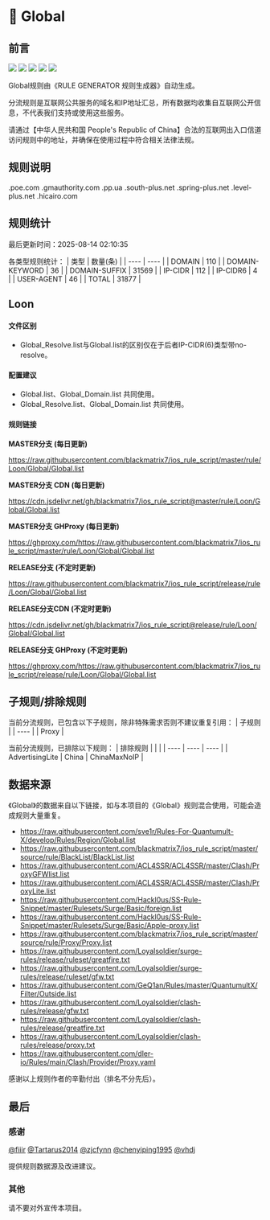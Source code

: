 # 🧸 Global

## 前言

![](https://shields.io/badge/-移除重复规则-ff69b4) ![](https://shields.io/badge/-DOMAIN与DOMAIN--SUFFIX合并-green) ![](https://shields.io/badge/-DOMAIN--SUFFIX间合并-critical) ![](https://shields.io/badge/-DOMAIN--SUFFIX与DOMAIN--KEYWORD合并-blue) ![](https://shields.io/badge/-IP--CIDR(6)合并-blueviolet) 

Global规则由《RULE GENERATOR 规则生成器》自动生成。

分流规则是互联网公共服务的域名和IP地址汇总，所有数据均收集自互联网公开信息，不代表我们支持或使用这些服务。

请通过【中华人民共和国 People's Republic of China】合法的互联网出入口信道访问规则中的地址，并确保在使用过程中符合相关法律法规。

## 规则说明
.poe.com
.gmauthority.com
.pp.ua
.south-plus.net
.spring-plus.net
.level-plus.net
.hicairo.com

## 规则统计

最后更新时间：2025-08-14 02:10:35

各类型规则统计：
| 类型 | 数量(条)  | 
| ---- | ----  |
| DOMAIN | 110  | 
| DOMAIN-KEYWORD | 36  | 
| DOMAIN-SUFFIX | 31569  | 
| IP-CIDR | 112  | 
| IP-CIDR6 | 4  | 
| USER-AGENT | 46  | 
| TOTAL | 31877  | 


## Loon 

#### 文件区别
- Global_Resolve.list与Global.list的区别仅在于后者IP-CIDR(6)类型带no-resolve。

#### 配置建议
- Global.list、Global_Domain.list 共同使用。
- Global_Resolve.list、Global_Domain.list 共同使用。

#### 规则链接
**MASTER分支 (每日更新)**

https://raw.githubusercontent.com/blackmatrix7/ios_rule_script/master/rule/Loon/Global/Global.list

**MASTER分支 CDN (每日更新)**

https://cdn.jsdelivr.net/gh/blackmatrix7/ios_rule_script@master/rule/Loon/Global/Global.list

**MASTER分支 GHProxy (每日更新)**

https://ghproxy.com/https://raw.githubusercontent.com/blackmatrix7/ios_rule_script/master/rule/Loon/Global/Global.list

**RELEASE分支 (不定时更新)**

https://raw.githubusercontent.com/blackmatrix7/ios_rule_script/release/rule/Loon/Global/Global.list

**RELEASE分支CDN (不定时更新)**

https://cdn.jsdelivr.net/gh/blackmatrix7/ios_rule_script@release/rule/Loon/Global/Global.list

**RELEASE分支 GHProxy (不定时更新)**

https://ghproxy.com/https://raw.githubusercontent.com/blackmatrix7/ios_rule_script/release/rule/Loon/Global/Global.list

## 子规则/排除规则

当前分流规则，已包含以下子规则，除非特殊需求否则不建议重复引用：
| 子规则  | 
| ----  |
| Proxy  | 


当前分流规则，已排除以下规则：
| 排除规则  |  |  | 
| ---- | ---- | ----  |
| AdvertisingLite | China | ChinaMaxNoIP  | 

## 数据来源

《Global》的数据来自以下链接，如与本项目的《Global》规则混合使用，可能会造成规则大量重复。

- https://raw.githubusercontent.com/sve1r/Rules-For-Quantumult-X/develop/Rules/Region/Global.list
- https://raw.githubusercontent.com/blackmatrix7/ios_rule_script/master/source/rule/BlackList/BlackList.list
- https://raw.githubusercontent.com/ACL4SSR/ACL4SSR/master/Clash/ProxyGFWlist.list
- https://raw.githubusercontent.com/ACL4SSR/ACL4SSR/master/Clash/ProxyLite.list
- https://raw.githubusercontent.com/Hackl0us/SS-Rule-Snippet/master/Rulesets/Surge/Basic/foreign.list
- https://raw.githubusercontent.com/Hackl0us/SS-Rule-Snippet/master/Rulesets/Surge/Basic/Apple-proxy.list
- https://raw.githubusercontent.com/blackmatrix7/ios_rule_script/master/source/rule/Proxy/Proxy.list
- https://raw.githubusercontent.com/Loyalsoldier/surge-rules/release/ruleset/greatfire.txt
- https://raw.githubusercontent.com/Loyalsoldier/surge-rules/release/ruleset/gfw.txt
- https://raw.githubusercontent.com/GeQ1an/Rules/master/QuantumultX/Filter/Outside.list
- https://raw.githubusercontent.com/Loyalsoldier/clash-rules/release/gfw.txt
- https://raw.githubusercontent.com/Loyalsoldier/clash-rules/release/greatfire.txt
- https://raw.githubusercontent.com/Loyalsoldier/clash-rules/release/proxy.txt
- https://raw.githubusercontent.com/dler-io/Rules/main/Clash/Provider/Proxy.yaml


感谢以上规则作者的辛勤付出（排名不分先后）。

## 最后

### 感谢

[@fiiir](https://github.com/fiiir) [@Tartarus2014](https://github.com/Tartarus2014) [@zjcfynn](https://github.com/zjcfynn) [@chenyiping1995](https://github.com/chenyiping1995) [@vhdj](https://github.com/vhdj)

提供规则数据源及改进建议。

### 其他

请不要对外宣传本项目。